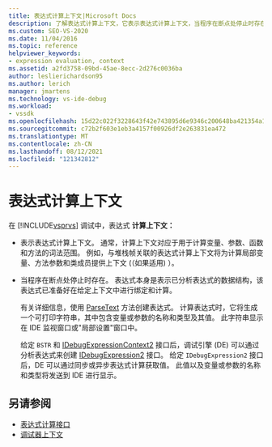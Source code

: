 ```yaml
---
title: 表达式计算上下文|Microsoft Docs
description: 了解表达式计算上下文，它表示表达式计算上下文，当程序在断点处停止时存在。
ms.custom: SEO-VS-2020
ms.date: 11/04/2016
ms.topic: reference
helpviewer_keywords:
- expression evaluation, context
ms.assetid: a2fd3758-09bd-45ae-8ecc-2d276c0036ba
author: leslierichardson95
ms.author: lerich
manager: jmartens
ms.technology: vs-ide-debug
ms.workload:
- vssdk
ms.openlocfilehash: 15d22c022f3228643f42e743895d6e9346c200648ba421354a10953430354f4d
ms.sourcegitcommit: c72b2f603e1eb3a4157f00926df2e263831ea472
ms.translationtype: MT
ms.contentlocale: zh-CN
ms.lasthandoff: 08/12/2021
ms.locfileid: "121342812"
---
```

# <a name="expression-evaluation-context"></a>表达式计算上下文
在 [!INCLUDE[vsprvs](../../code-quality/includes/vsprvs_md.md)] 调试中，表达式 **计算上下文：**

- 表示表达式计算上下文。 通常，计算上下文对应于用于计算变量、参数、函数和方法的词法范围。 例如，与堆栈帧关联的表达式计算上下文将为计算局部变量、方法参数和类成员提供上下文 (（如果适用) ）。

- 当程序在断点处停止时存在。 表达式本身是表示已分析表达式的数据结构，该表达式已准备好在给定上下文中进行绑定和计算。

     有关详细信息，使用 [ParseText](../../extensibility/debugger/reference/idebugexpressioncontext2-parsetext.md) 方法创建表达式。 计算表达式时，它将生成一个可打印字符串，其中包含变量或参数的名称和类型及其值。 此字符串显示在 IDE 监视窗口或"局部设置"窗口中。

     给定 `BSTR` 和 [IDebugExpressionContext2](../../extensibility/debugger/reference/idebugexpressioncontext2.md) 接口后，调试引擎 (DE) 可以通过分析表达式来创建 [IDebugExpression2](../../extensibility/debugger/reference/idebugexpression2.md) 接口。 给定 `IDebugExpression2` 接口后，DE 可以通过同步或异步表达式计算获取值。 此值以及变量或参数的名称和类型将发送到 IDE 进行显示。

## <a name="see-also"></a>另请参阅
- [表达式计算接口](../../extensibility/debugger/reference/expression-evaluation-interfaces.md)
- [调试器上下文](../../extensibility/debugger/debugger-contexts.md)
